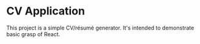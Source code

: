 # CV Application

This project is a simple CV/résumé generator. It's intended to demonstrate basic grasp of React.
